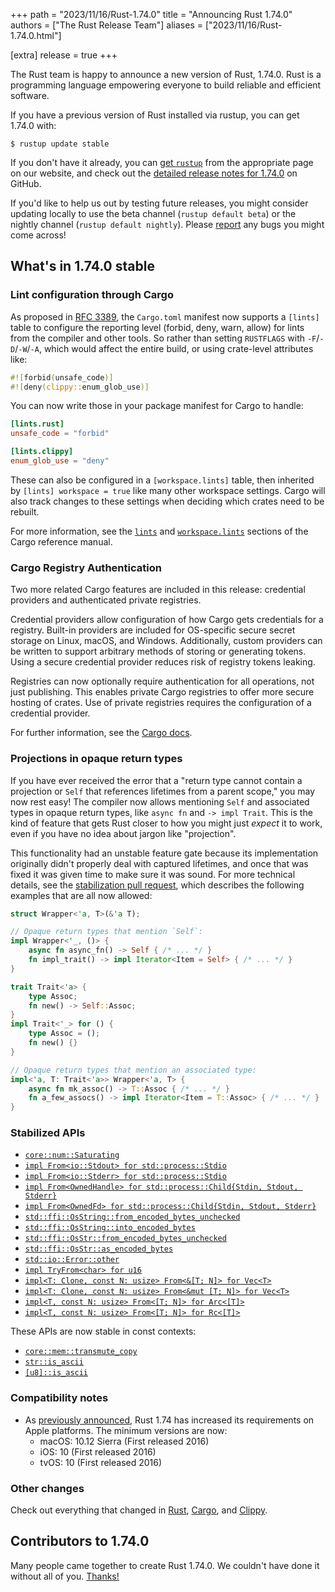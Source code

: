 +++
path = "2023/11/16/Rust-1.74.0"
title = "Announcing Rust 1.74.0"
authors = ["The Rust Release Team"]
aliases = ["2023/11/16/Rust-1.74.0.html"]

[extra]
release = true
+++

The Rust team is happy to announce a new version of Rust, 1.74.0. Rust is a programming language empowering everyone to build reliable and efficient software.

If you have a previous version of Rust installed via rustup, you can get 1.74.0 with:

```
$ rustup update stable
```

If you don't have it already, you can [get `rustup`](https://www.rust-lang.org/install.html) from the appropriate page on our website, and check out the [detailed release notes for 1.74.0](https://github.com/rust-lang/rust/releases/tag/1.74.0) on GitHub.

If you'd like to help us out by testing future releases, you might consider updating locally to use the beta channel (`rustup default beta`) or the nightly channel (`rustup default nightly`). Please [report](https://github.com/rust-lang/rust/issues/new/choose) any bugs you might come across!

## What's in 1.74.0 stable

### Lint configuration through Cargo

As proposed in [RFC 3389](https://rust-lang.github.io/rfcs/3389-manifest-lint.html),
the `Cargo.toml` manifest now supports a `[lints]` table to configure the
reporting level (forbid, deny, warn, allow) for lints from the compiler and
other tools. So rather than setting `RUSTFLAGS` with `-F`/`-D`/`-W`/`-A`, which
would affect the entire build, or using crate-level attributes like:

```rust
#![forbid(unsafe_code)]
#![deny(clippy::enum_glob_use)]
```

You can now write those in your package manifest for Cargo to handle:

```toml
[lints.rust]
unsafe_code = "forbid"

[lints.clippy]
enum_glob_use = "deny"
```

These can also be configured in a `[workspace.lints]` table, then inherited by
`[lints] workspace = true` like many other workspace settings. Cargo will also
track changes to these settings when deciding which crates need to be rebuilt.

For more information, see the [`lints`] and [`workspace.lints`] sections of the
Cargo reference manual.

[`lints`]: https://doc.rust-lang.org/stable/cargo/reference/manifest.html#the-lints-section
[`workspace.lints`]: https://doc.rust-lang.org/stable/cargo/reference/workspaces.html#the-lints-table

### Cargo Registry Authentication

Two more related Cargo features are included in this release: credential
providers and authenticated private registries.

Credential providers allow configuration of how Cargo gets credentials for a
registry. Built-in providers are included for OS-specific secure secret storage
on Linux, macOS, and Windows. Additionally, custom providers can be written to
support arbitrary methods of storing or generating tokens. Using a secure
credential provider reduces risk of registry tokens leaking.

Registries can now optionally require authentication for all operations, not
just publishing. This enables private Cargo registries to offer more secure
hosting of crates. Use of private registries requires the configuration of a
credential provider.

For further information, see the
[Cargo docs](https://doc.rust-lang.org/beta/cargo/reference/registry-authentication.html).

### Projections in opaque return types

If you have ever received the error that a "return type cannot contain a
projection or `Self` that references lifetimes from a parent scope," you may
now rest easy! The compiler now allows mentioning `Self` and
associated types in opaque return types, like `async fn` and `-> impl Trait`.
This is the kind of feature that gets Rust closer to how you might just
_expect_ it to work, even if you have no idea about jargon like "projection".

This functionality had an unstable feature gate because its implementation
originally didn't properly deal with captured lifetimes, and once that was
fixed it was given time to make sure it was sound. For more technical details,
see the [stabilization pull request][115659], which describes the following
examples that are all now allowed:

```rust
struct Wrapper<'a, T>(&'a T);

// Opaque return types that mention `Self`:
impl Wrapper<'_, ()> {
    async fn async_fn() -> Self { /* ... */ }
    fn impl_trait() -> impl Iterator<Item = Self> { /* ... */ }
}

trait Trait<'a> {
    type Assoc;
    fn new() -> Self::Assoc;
}
impl Trait<'_> for () {
    type Assoc = ();
    fn new() {}
}

// Opaque return types that mention an associated type:
impl<'a, T: Trait<'a>> Wrapper<'a, T> {
    async fn mk_assoc() -> T::Assoc { /* ... */ }
    fn a_few_assocs() -> impl Iterator<Item = T::Assoc> { /* ... */ }
}
```

[115659]: https://github.com/rust-lang/rust/pull/115659

### Stabilized APIs

- [`core::num::Saturating`](https://doc.rust-lang.org/stable/std/num/struct.Saturating.html)
- [`impl From<io::Stdout> for std::process::Stdio`](https://doc.rust-lang.org/stable/std/process/struct.Stdio.html#impl-From%3CStdout%3E-for-Stdio)
- [`impl From<io::Stderr> for std::process::Stdio`](https://doc.rust-lang.org/stable/std/process/struct.Stdio.html#impl-From%3CStderr%3E-for-Stdio)
- [`impl From<OwnedHandle> for std::process::Child{Stdin, Stdout, Stderr}`](https://doc.rust-lang.org/stable/std/process/struct.Stdio.html#impl-From%3CStderr%3E-for-Stdio)
- [`impl From<OwnedFd> for std::process::Child{Stdin, Stdout, Stderr}`](https://doc.rust-lang.org/stable/std/process/struct.Stdio.html#impl-From%3CStderr%3E-for-Stdio)
- [`std::ffi::OsString::from_encoded_bytes_unchecked`](https://doc.rust-lang.org/stable/std/ffi/struct.OsString.html#method.from_encoded_bytes_unchecked)
- [`std::ffi::OsString::into_encoded_bytes`](https://doc.rust-lang.org/stable/std/ffi/struct.OsString.html#method.into_encoded_bytes)
- [`std::ffi::OsStr::from_encoded_bytes_unchecked`](https://doc.rust-lang.org/stable/std/ffi/struct.OsStr.html#method.from_encoded_bytes_unchecked)
- [`std::ffi::OsStr::as_encoded_bytes`](https://doc.rust-lang.org/stable/std/ffi/struct.OsStr.html#method.as_encoded_bytes)
- [`std::io::Error::other`](https://doc.rust-lang.org/stable/std/io/struct.Error.html#method.other)
- [`impl TryFrom<char> for u16`](https://doc.rust-lang.org/stable/std/primitive.u16.html#impl-TryFrom%3Cchar%3E-for-u16)
- [`impl<T: Clone, const N: usize> From<&[T; N]> for Vec<T>`](https://doc.rust-lang.org/stable/std/vec/struct.Vec.html#impl-From%3C%26%5BT;+N%5D%3E-for-Vec%3CT,+Global%3E)
- [`impl<T: Clone, const N: usize> From<&mut [T; N]> for Vec<T>`](https://doc.rust-lang.org/stable/std/vec/struct.Vec.html#impl-From%3C%26mut+%5BT;+N%5D%3E-for-Vec%3CT,+Global%3E)
- [`impl<T, const N: usize> From<[T; N]> for Arc<[T]>`](https://doc.rust-lang.org/stable/std/sync/struct.Arc.html#impl-From%3C%5BT;+N%5D%3E-for-Arc%3C%5BT%5D,+Global%3E)
- [`impl<T, const N: usize> From<[T; N]> for Rc<[T]>`](https://doc.rust-lang.org/stable/std/rc/struct.Rc.html#impl-From%3C%5BT;+N%5D%3E-for-Rc%3C%5BT%5D,+Global%3E)

These APIs are now stable in const contexts:

- [`core::mem::transmute_copy`](https://doc.rust-lang.org/stable/std/mem/fn.transmute_copy.html)
- [`str::is_ascii`](https://doc.rust-lang.org/stable/std/primitive.str.html#method.is_ascii)
- [`[u8]::is_ascii`](https://doc.rust-lang.org/stable/std/primitive.slice.html#method.is_ascii)

### Compatibility notes

* As [previously announced][apple-min], Rust 1.74 has increased its
  requirements on Apple platforms. The minimum versions are now:
    - macOS: 10.12 Sierra (First released 2016)
    - iOS: 10 (First released 2016)
    - tvOS: 10 (First released 2016)

[apple-min]: https://blog.rust-lang.org/2023/09/25/Increasing-Apple-Version-Requirements.html

### Other changes

Check out everything that changed in [Rust](https://github.com/rust-lang/rust/releases/tag/1.74.0), [Cargo](https://doc.rust-lang.org/nightly/cargo/CHANGELOG.html#cargo-174-2023-11-16), and [Clippy](https://github.com/rust-lang/rust-clippy/blob/master/CHANGELOG.md#rust-174).

## Contributors to 1.74.0

Many people came together to create Rust 1.74.0. We couldn't have done it without all of you. [Thanks!](https://thanks.rust-lang.org/rust/1.74.0/)
